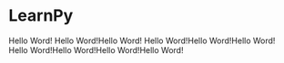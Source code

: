 # LearnPy
Hello Word!
Hello Word!Hello Word!
Hello Word!Hello Word!Hello Word!
Hello Word!Hello Word!Hello Word!Hello Word!
